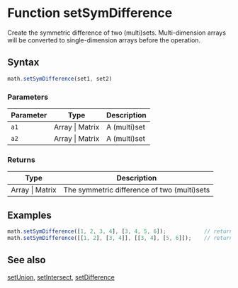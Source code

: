 <!-- Note: This file is automatically generated from source code comments. Changes made in this file will be overridden. -->

# Function setSymDifference

Create the symmetric difference of two (multi)sets.
Multi-dimension arrays will be converted to single-dimension arrays before the operation.


## Syntax

```js
math.setSymDifference(set1, set2)
```

### Parameters

Parameter | Type | Description
--------- | ---- | -----------
`a1` | Array &#124; Matrix | A (multi)set
`a2` | Array &#124; Matrix | A (multi)set

### Returns

Type | Description
---- | -----------
Array &#124; Matrix | The symmetric difference of two (multi)sets


## Examples

```js
math.setSymDifference([1, 2, 3, 4], [3, 4, 5, 6]);            // returns [1, 2, 5, 6]
math.setSymDifference([[1, 2], [3, 4]], [[3, 4], [5, 6]]);    // returns [1, 2, 5, 6]
```


## See also

[setUnion](setUnion.md),
[setIntersect](setIntersect.md),
[setDifference](setDifference.md)
